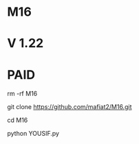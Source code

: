 # M16
# V 1.22
# PAID

rm -rf  M16

git clone https://github.com/mafiat2/M16.git

cd M16

python YOUSIF.py
